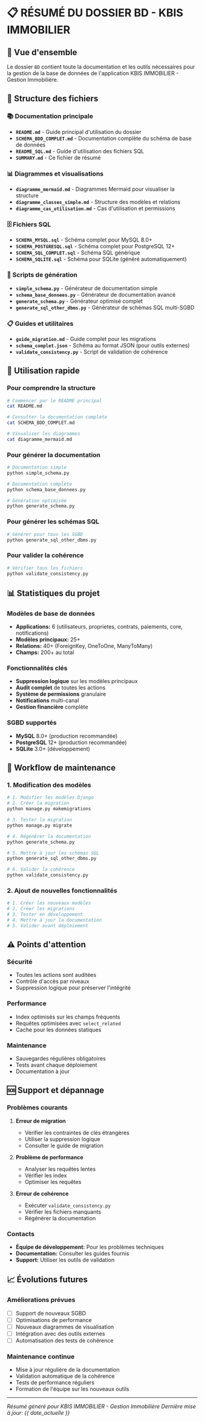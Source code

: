 # 📋 RÉSUMÉ DU DOSSIER BD - KBIS IMMOBILIER

## 🎯 Vue d'ensemble

Le dossier `BD` contient toute la documentation et les outils nécessaires pour la gestion de la base de données de l'application KBIS IMMOBILIER - Gestion Immobilière.

## 📁 Structure des fichiers

### 📚 Documentation principale
- **`README.md`** - Guide principal d'utilisation du dossier
- **`SCHEMA_BDD_COMPLET.md`** - Documentation complète du schéma de base de données
- **`README_SQL.md`** - Guide d'utilisation des fichiers SQL
- **`SUMMARY.md`** - Ce fichier de résumé

### 📊 Diagrammes et visualisations
- **`diagramme_mermaid.md`** - Diagrammes Mermaid pour visualiser la structure
- **`diagramme_classes_simple.md`** - Structure des modèles et relations
- **`diagramme_cas_utilisation.md`** - Cas d'utilisation et permissions

### 🗄️ Fichiers SQL
- **`SCHEMA_MYSQL.sql`** - Schéma complet pour MySQL 8.0+
- **`SCHEMA_POSTGRESQL.sql`** - Schéma complet pour PostgreSQL 12+
- **`SCHEMA_SQL_COMPLET.sql`** - Schéma SQL générique
- **`SCHEMA_SQLITE.sql`** - Schéma pour SQLite (généré automatiquement)

### 🔧 Scripts de génération
- **`simple_schema.py`** - Générateur de documentation simple
- **`schema_base_donnees.py`** - Générateur de documentation avancé
- **`generate_schema.py`** - Générateur optimisé complet
- **`generate_sql_other_dbms.py`** - Générateur de schémas SQL multi-SGBD

### 📋 Guides et utilitaires
- **`guide_migration.md`** - Guide complet pour les migrations
- **`schema_complet.json`** - Schéma au format JSON (pour outils externes)
- **`validate_consistency.py`** - Script de validation de cohérence

## 🚀 Utilisation rapide

### Pour comprendre la structure
```bash
# Commencer par le README principal
cat README.md

# Consulter la documentation complète
cat SCHEMA_BDD_COMPLET.md

# Visualiser les diagrammes
cat diagramme_mermaid.md
```

### Pour générer la documentation
```bash
# Documentation simple
python simple_schema.py

# Documentation complète
python schema_base_donnees.py

# Génération optimisée
python generate_schema.py
```

### Pour générer les schémas SQL
```bash
# Générer pour tous les SGBD
python generate_sql_other_dbms.py
```

### Pour valider la cohérence
```bash
# Vérifier tous les fichiers
python validate_consistency.py
```

## 📊 Statistiques du projet

### Modèles de base de données
- **Applications:** 6 (utilisateurs, proprietes, contrats, paiements, core, notifications)
- **Modèles principaux:** 25+
- **Relations:** 40+ (ForeignKey, OneToOne, ManyToMany)
- **Champs:** 200+ au total

### Fonctionnalités clés
- **Suppression logique** sur les modèles principaux
- **Audit complet** de toutes les actions
- **Système de permissions** granulaire
- **Notifications** multi-canal
- **Gestion financière** complète

### SGBD supportés
- **MySQL** 8.0+ (production recommandée)
- **PostgreSQL** 12+ (production recommandée)
- **SQLite** 3.0+ (développement)

## 🔄 Workflow de maintenance

### 1. Modification des modèles
```bash
# 1. Modifier les modèles Django
# 2. Créer la migration
python manage.py makemigrations

# 3. Tester la migration
python manage.py migrate

# 4. Régénérer la documentation
python generate_schema.py

# 5. Mettre à jour les schémas SQL
python generate_sql_other_dbms.py

# 6. Valider la cohérence
python validate_consistency.py
```

### 2. Ajout de nouvelles fonctionnalités
```bash
# 1. Créer les nouveaux modèles
# 2. Créer les migrations
# 3. Tester en développement
# 4. Mettre à jour la documentation
# 5. Valider avant déploiement
```

## ⚠️ Points d'attention

### Sécurité
- Toutes les actions sont auditées
- Contrôle d'accès par niveaux
- Suppression logique pour préserver l'intégrité

### Performance
- Index optimisés sur les champs fréquents
- Requêtes optimisées avec `select_related`
- Cache pour les données statiques

### Maintenance
- Sauvegardes régulières obligatoires
- Tests avant chaque déploiement
- Documentation à jour

## 🆘 Support et dépannage

### Problèmes courants
1. **Erreur de migration**
   - Vérifier les contraintes de clés étrangères
   - Utiliser la suppression logique
   - Consulter le guide de migration

2. **Problème de performance**
   - Analyser les requêtes lentes
   - Vérifier les index
   - Optimiser les requêtes

3. **Erreur de cohérence**
   - Exécuter `validate_consistency.py`
   - Vérifier les fichiers manquants
   - Régénérer la documentation

### Contacts
- **Équipe de développement:** Pour les problèmes techniques
- **Documentation:** Consulter les guides fournis
- **Support:** Utiliser les outils de validation

## 📈 Évolutions futures

### Améliorations prévues
- [ ] Support de nouveaux SGBD
- [ ] Optimisations de performance
- [ ] Nouveaux diagrammes de visualisation
- [ ] Intégration avec des outils externes
- [ ] Automatisation des tests de cohérence

### Maintenance continue
- Mise à jour régulière de la documentation
- Validation automatique de la cohérence
- Tests de performance réguliers
- Formation de l'équipe sur les nouveaux outils

---

*Résumé généré pour KBIS IMMOBILIER - Gestion Immobilière*
*Dernière mise à jour: {{ date_actuelle }}*
